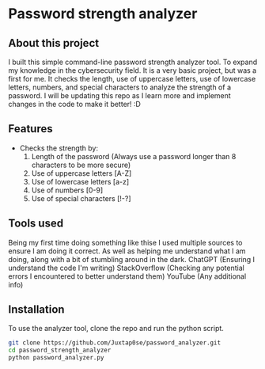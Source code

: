 # Password strength analyzer

## About this project
I built this simple command-line password strength analyzer tool. To expand my knowledge in the cybersecurity field. It is a very basic project, but was a first for me. It checks the length, use of uppercase letters, use of lowercase letters, numbers, and special characters to analyze the strength of a password. I will be updating this repo as I learn more and implement changes in the code to make it better! :D

## Features
- Checks the strength by:
    1. Length of the password (Always use a password longer than 8 characters to be more secure)
    2. Use of uppercase letters [A-Z]
    3. Use of lowercase letters [a-z]
    4. Use of numbers [0-9]
    5. Use of special characters [!-?]

## Tools used
Being my first time doing something like thise I used multiple sources to ensure I am doing it correct. As well as helping me understand what I am doing, along with a bit of stumbling around in the dark.
ChatGPT (Ensuring I understand the code I'm writing)
StackOverflow (Checking any potential errors I encountered to better understand them)
YouTube (Any additional info)

## Installation
To use the analyzer tool, clone the repo and run the python script.

```bash
git clone https://github.com/Juxtap0se/password_analyzer.git
cd password_strength_analyzer
python password_analyzer.py
